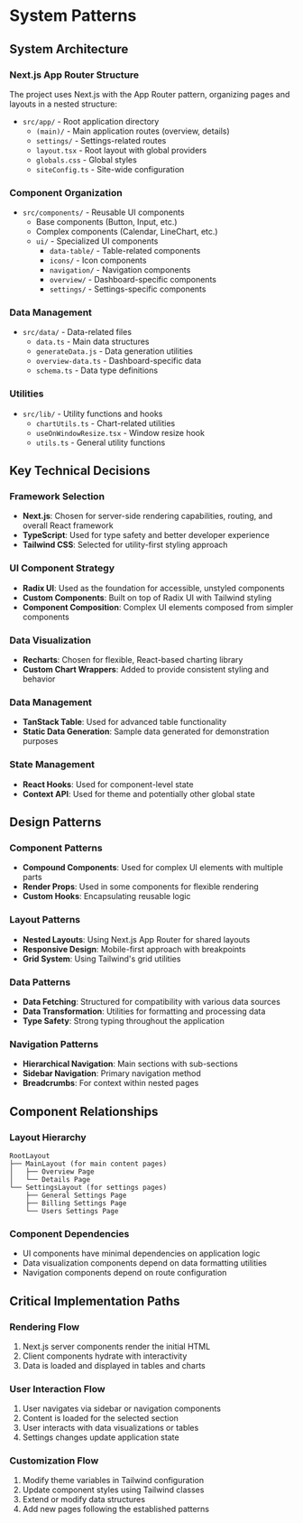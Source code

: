 # System Patterns

## System Architecture

### Next.js App Router Structure
The project uses Next.js with the App Router pattern, organizing pages and layouts in a nested structure:
- `src/app/` - Root application directory
  - `(main)/` - Main application routes (overview, details)
  - `settings/` - Settings-related routes
  - `layout.tsx` - Root layout with global providers
  - `globals.css` - Global styles
  - `siteConfig.ts` - Site-wide configuration

### Component Organization
- `src/components/` - Reusable UI components
  - Base components (Button, Input, etc.)
  - Complex components (Calendar, LineChart, etc.)
  - `ui/` - Specialized UI components
    - `data-table/` - Table-related components
    - `icons/` - Icon components
    - `navigation/` - Navigation components
    - `overview/` - Dashboard-specific components
    - `settings/` - Settings-specific components

### Data Management
- `src/data/` - Data-related files
  - `data.ts` - Main data structures
  - `generateData.js` - Data generation utilities
  - `overview-data.ts` - Dashboard-specific data
  - `schema.ts` - Data type definitions

### Utilities
- `src/lib/` - Utility functions and hooks
  - `chartUtils.ts` - Chart-related utilities
  - `useOnWindowResize.tsx` - Window resize hook
  - `utils.ts` - General utility functions

## Key Technical Decisions

### Framework Selection
- **Next.js**: Chosen for server-side rendering capabilities, routing, and overall React framework
- **TypeScript**: Used for type safety and better developer experience
- **Tailwind CSS**: Selected for utility-first styling approach

### UI Component Strategy
- **Radix UI**: Used as the foundation for accessible, unstyled components
- **Custom Components**: Built on top of Radix UI with Tailwind styling
- **Component Composition**: Complex UI elements composed from simpler components

### Data Visualization
- **Recharts**: Chosen for flexible, React-based charting library
- **Custom Chart Wrappers**: Added to provide consistent styling and behavior

### Data Management
- **TanStack Table**: Used for advanced table functionality
- **Static Data Generation**: Sample data generated for demonstration purposes

### State Management
- **React Hooks**: Used for component-level state
- **Context API**: Used for theme and potentially other global state

## Design Patterns

### Component Patterns
- **Compound Components**: Used for complex UI elements with multiple parts
- **Render Props**: Used in some components for flexible rendering
- **Custom Hooks**: Encapsulating reusable logic

### Layout Patterns
- **Nested Layouts**: Using Next.js App Router for shared layouts
- **Responsive Design**: Mobile-first approach with breakpoints
- **Grid System**: Using Tailwind's grid utilities

### Data Patterns
- **Data Fetching**: Structured for compatibility with various data sources
- **Data Transformation**: Utilities for formatting and processing data
- **Type Safety**: Strong typing throughout the application

### Navigation Patterns
- **Hierarchical Navigation**: Main sections with sub-sections
- **Sidebar Navigation**: Primary navigation method
- **Breadcrumbs**: For context within nested pages

## Component Relationships

### Layout Hierarchy
```
RootLayout
├── MainLayout (for main content pages)
│   ├── Overview Page
│   └── Details Page
└── SettingsLayout (for settings pages)
    ├── General Settings Page
    ├── Billing Settings Page
    └── Users Settings Page
```

### Component Dependencies
- UI components have minimal dependencies on application logic
- Data visualization components depend on data formatting utilities
- Navigation components depend on route configuration

## Critical Implementation Paths

### Rendering Flow
1. Next.js server components render the initial HTML
2. Client components hydrate with interactivity
3. Data is loaded and displayed in tables and charts

### User Interaction Flow
1. User navigates via sidebar or navigation components
2. Content is loaded for the selected section
3. User interacts with data visualizations or tables
4. Settings changes update application state

### Customization Flow
1. Modify theme variables in Tailwind configuration
2. Update component styles using Tailwind classes
3. Extend or modify data structures
4. Add new pages following the established patterns
